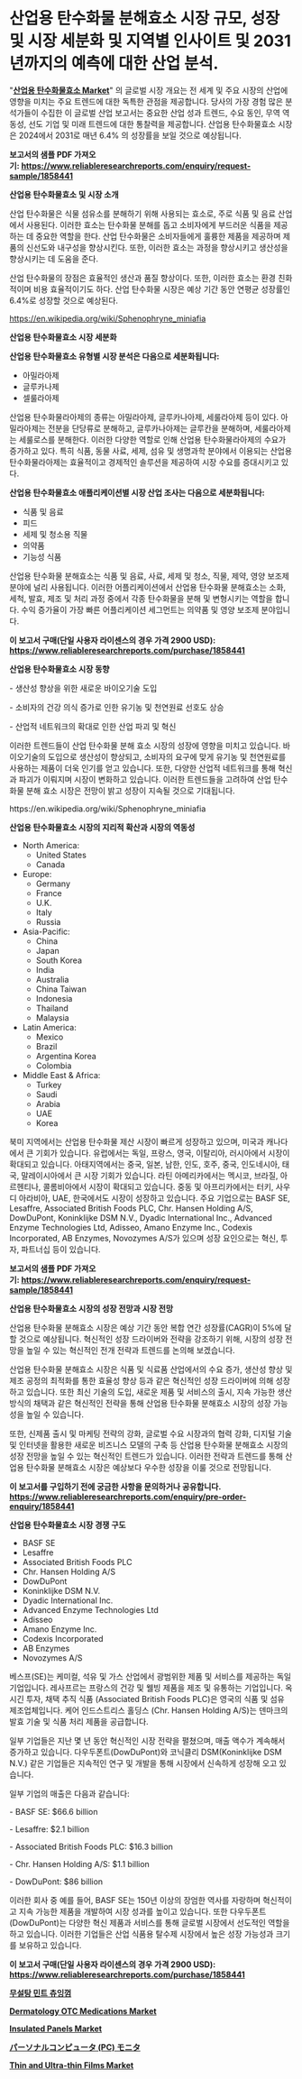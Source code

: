 <p><h1>산업용 탄수화물 분해효소 시장 규모, 성장 및 시장 세분화 및 지역별 인사이트 및 2031년까지의 예측에 대한 산업 분석.</h1></p><p>"<strong><a href="https://www.reliableresearchreports.com/industrial-carbohydrase-r1858441">산업용 탄수화물효소 Market</a></strong>" 의 글로벌 시장 개요는 전 세계 및 주요 시장의 산업에 영향을 미치는 주요 트렌드에 대한 독특한 관점을 제공합니다. 당사의 가장 경험 많은 분석가들이 수집한 이 글로벌 산업 보고서는 중요한 산업 성과 트렌드, 수요 동인, 무역 역동성, 선도 기업 및 미래 트렌드에 대한 통찰력을 제공합니다. 산업용 탄수화물효소 시장은 2024에서 2031로 매년 6.4% 의 성장률을 보일 것으로 예상됩니다.</p>
<p><strong>보고서의 샘플 PDF 가져오기:&nbsp;<a href="https://www.reliableresearchreports.com/enquiry/request-sample/1858441">https://www.reliableresearchreports.com/enquiry/request-sample/1858441</a></strong></p>
<p><strong>산업용 탄수화물효소 및 시장 소개</strong></p>
<p><p>산업 탄수화물은 식물 섬유소를 분해하기 위해 사용되는 효소로, 주로 식품 및 음료 산업에서 사용된다. 이러한 효소는 탄수화물 분해를 돕고 소비자에게 부드러운 식품을 제공하는 데 중요한 역할을 한다. 산업 탄수화물은 소비자들에게 훌륭한 제품을 제공하며 제품의 신선도와 내구성을 향상시킨다. 또한, 이러한 효소는 과정을 향상시키고 생산성을 향상시키는 데 도움을 준다.</p><p>산업 탄수화물의 장점은 효율적인 생산과 품질 향상이다. 또한, 이러한 효소는 환경 친화적이며 비용 효율적이기도 하다. 산업 탄수화물 시장은 예상 기간 동안 연평균 성장률인 6.4%로 성장할 것으로 예상된다.</p></p>
<p><a href="https://en.wikipedia.org/wiki/Sphenophryne_miniafia">https://en.wikipedia.org/wiki/Sphenophryne_miniafia</a></p>
<p><strong>산업용 탄수화물효소 시장 세분화</strong></p>
<p><strong>산업용 탄수화물효소 유형별 시장 분석은 다음으로 세분화됩니다:</strong></p>
<p><ul><li>아밀라아제</li><li>글루카나제</li><li>셀룰라아제</li></ul></p>
<p><p>산업용 탄수화물라아제의 종류는 아밀라아제, 글루카나아제, 세룰라아제 등이 있다. 아밀라아제는 전분을 단당류로 분해하고, 글루카나아제는 글루칸을 분해하며, 세룰라아제는 세룰로스를 분해한다. 이러한 다양한 역할로 인해 산업용 탄수화물라아제의 수요가 증가하고 있다. 특히 식품, 동물 사료, 세제, 섬유 및 생명과학 분야에서 이용되는 산업용 탄수화물라아제는 효율적이고 경제적인 솔루션을 제공하여 시장 수요를 증대시키고 있다.</p></p>
<p><strong>산업용 탄수화물효소 애플리케이션별 시장 산업 조사는 다음으로 세분화됩니다:</strong></p>
<p><ul><li>식품 및 음료</li><li>피드</li><li>세제 및 청소용 직물</li><li>의약품</li><li>기능성 식품</li></ul></p>
<p><p>산업용 탄수화물 분해효소는 식품 및 음료, 사료, 세제 및 청소, 직물, 제약, 영양 보조제 분야에 널리 사용됩니다. 이러한 어플리케이션에서 산업용 탄수화물 분해효소는 소화, 세척, 발효, 제조 및 처리 과정 중에서 각종 탄수화물을 분해 및 변형시키는 역할을 합니다. 수익 증가율이 가장 빠른 어플리케이션 세그먼트는 의약품 및 영양 보조제 분야입니다.</p></p>
<p><strong>이 보고서 구매(단일 사용자 라이센스의 경우 가격 2900 USD): <a href="https://www.reliableresearchreports.com/purchase/1858441">https://www.reliableresearchreports.com/purchase/1858441</a></strong></p>
<p><strong>산업용 탄수화물효소 시장 동향</strong></p>
<p><p>- 생산성 향상을 위한 새로운 바이오기술 도입</p><p>- 소비자의 건강 의식 증가로 인한 유기농 및 천연원료 선호도 상승</p><p>- 산업적 네트워크의 확대로 인한 산업 파괴 및 혁신</p><p>이러한 트렌드들이 산업 탄수화물 분해 효소 시장의 성장에 영향을 미치고 있습니다. 바이오기술의 도입으로 생산성이 향상되고, 소비자의 요구에 맞게 유기농 및 천연원료를 사용하는 제품이 더욱 인기를 얻고 있습니다. 또한, 다양한 산업적 네트워크를 통해 혁신과 파괴가 이뤄지며 시장이 변화하고 있습니다. 이러한 트렌드들을 고려하여 산업 탄수화물 분해 효소 시장은 전망이 밝고 성장이 지속될 것으로 기대됩니다.</p></p>
<p>https://en.wikipedia.org/wiki/Sphenophryne_miniafia</p>
<p><strong>산업용 탄수화물효소 시장의 지리적 확산과 시장의 역동성</strong></p>
<p><ul>
    <li>
        North America:
        <ul>
            <li>United States</li>
            <li>Canada</li>
        </ul>
    </li>
    <li>
        Europe:
        <ul>
            <li>Germany</li>
            <li>France</li>
            <li>U.K.</li>
            <li>Italy</li>
            <li>Russia</li>
        </ul>
    </li>
    <li>
        Asia-Pacific:
        <ul>
            <li>China</li>
            <li>Japan</li>
            <li>South Korea</li>
            <li>India</li>
            <li>Australia</li>
            <li>China Taiwan</li>
            <li>Indonesia</li>
            <li>Thailand</li>
            <li>Malaysia</li>
        </ul>
    </li>
    <li>
        Latin America:
        <ul>
            <li>Mexico</li>
            <li>Brazil</li>
            <li>Argentina Korea</li>
            <li>Colombia</li>
        </ul>
    </li>
    <li>
        Middle East & Africa:
        <ul>
            <li>Turkey</li>
            <li>Saudi</li>
            <li>Arabia</li>
            <li>UAE</li>
            <li>Korea</li>
        </ul>
    </li>
    </ul></p>
<p><p>북미 지역에서는 산업용 탄수화물 제산 시장이 빠르게 성장하고 있으며, 미국과 캐나다에서 큰 기회가 있습니다. 유럽에서는 독일, 프랑스, 영국, 이탈리아, 러시아에서 시장이 확대되고 있습니다. 아태지역에서는 중국, 일본, 남한, 인도, 호주, 중국, 인도네시아, 태국, 말레이시아에서 큰 시장 기회가 있습니다. 라틴 아메리카에서는 멕시코, 브라질, 아르헨티나, 콜롬비아에서 시장이 확대되고 있습니다. 중동 및 아프리카에서는 터키, 사우디 아라비아, UAE, 한국에서도 시장이 성장하고 있습니다. 주요 기업으로는 BASF SE, Lesaffre, Associated British Foods PLC, Chr. Hansen Holding A/S, DowDuPont, Koninklijke DSM N.V., Dyadic International Inc., Advanced Enzyme Technologies Ltd, Adisseo, Amano Enzyme Inc., Codexis Incorporated, AB Enzymes, Novozymes A/S가 있으며 성장 요인으로는 혁신, 투자, 파트너십 등이 있습니다.</p></p>
<p><strong>보고서의 샘플 PDF 가져오기:&nbsp;<a href="https://www.reliableresearchreports.com/enquiry/request-sample/1858441">https://www.reliableresearchreports.com/enquiry/request-sample/1858441</a></strong></p>
<p><strong>산업용 탄수화물효소 시장의 성장 전망과 시장 전망</strong></p>
<p><p>산업용 탄수화물 분해효소 시장은 예상 기간 동안 복합 연간 성장률(CAGR)이 5%에 달할 것으로 예상됩니다. 혁신적인 성장 드라이버와 전략을 강조하기 위해, 시장의 성장 전망을 높일 수 있는 혁신적인 전개 전략과 트렌드를 논의해 보겠습니다.</p><p>산업용 탄수화물 분해효소 시장은 식품 및 식료품 산업에서의 수요 증가, 생산성 향상 및 제조 공정의 최적화를 통한 효율성 향상 등과 같은 혁신적인 성장 드라이버에 의해 성장하고 있습니다. 또한 최신 기술의 도입, 새로운 제품 및 서비스의 출시, 지속 가능한 생산 방식의 채택과 같은 혁신적인 전략을 통해 산업용 탄수화물 분해효소 시장의 성장 가능성을 높일 수 있습니다.</p><p>또한, 신제품 출시 및 마케팅 전략의 강화, 글로벌 수요 시장과의 협력 강화, 디지털 기술 및 인터넷을 활용한 새로운 비즈니스 모델의 구축 등 산업용 탄수화물 분해효소 시장의 성장 전망을 높일 수 있는 혁신적인 트렌드가 있습니다. 이러한 전략과 트렌드를 통해 산업용 탄수화물 분해효소 시장은 예상보다 우수한 성장을 이룰 것으로 전망됩니다.</p></p>
<p><strong>이 보고서를 구입하기 전에 궁금한 사항을 문의하거나 공유합니다. <a href="https://www.reliableresearchreports.com/enquiry/pre-order-enquiry/1858441">https://www.reliableresearchreports.com/enquiry/pre-order-enquiry/1858441</a></strong></p>
<p><strong>산업용 탄수화물효소 시장 경쟁 구도</strong></p>
<p><ul><li>BASF SE</li><li>Lesaffre</li><li>Associated British Foods PLC</li><li>Chr. Hansen Holding A/S</li><li>DowDuPont</li><li>Koninklijke DSM N.V.</li><li>Dyadic International Inc.</li><li>Advanced Enzyme Technologies Ltd</li><li>Adisseo</li><li>Amano Enzyme Inc.</li><li>Codexis Incorporated</li><li>AB Enzymes</li><li>Novozymes A/S</li></ul></p>
<p><p>베스프(SE)는 케미컬, 석유 및 가스 산업에서 광범위한 제품 및 서비스를 제공하는 독일 기업입니다. 레사프르는 프랑스의 건강 및 웰빙 제품을 제조 및 유통하는 기업입니다. 옥시긴 투자, 채택 추직 식품 (Associated British Foods PLC)은 영국의 식품 및 섬유 제조업체입니다. 케어 인드스트리스 홀딩스 (Chr. Hansen Holding A/S)는 덴마크의 발효 기술 및 식품 처리 제품을 공급합니다.</p><p>일부 기업들은 지난 몇 년 동안 혁신적인 시장 전략을 펼쳤으며, 매출 액수가 계속해서 증가하고 있습니다. 다우두폰트(DowDuPont)와 코닉클리 DSM(Koninklijke DSM N.V.) 같은 기업들은 지속적인 연구 및 개발을 통해 시장에서 신속하게 성장해 오고 있습니다.</p><p>일부 기업의 매출은 다음과 같습니다:</p><p>- BASF SE: $66.6 billion</p><p>- Lesaffre: $2.1 billion</p><p>- Associated British Foods PLC: $16.3 billion</p><p>- Chr. Hansen Holding A/S: $1.1 billion</p><p>- DowDuPont: $86 billion</p><p>이러한 회사 중 예를 들어, BASF SE는 150년 이상의 장엄한 역사를 자랑하며 혁신적이고 지속 가능한 제품을 개발하여 시장 성과를 높이고 있습니다. 또한 다우두폰트(DowDuPont)는 다양한 혁신 제품과 서비스를 통해 글로벌 시장에서 선도적인 역할을 하고 있습니다. 이러한 기업들은 산업 식품용 탈수제 시장에서 높은 성장 가능성과 크기를 보유하고 있습니다.</p></p>
<p><strong>이 보고서 구매(단일 사용자 라이센스의 경우 가격 2900 USD): <a href="https://www.reliableresearchreports.com/purchase/1858441">https://www.reliableresearchreports.com/purchase/1858441</a></strong></p>
<p><strong><p><a href="https://github.com/laholand/Market-Research-Report-List-6/blob/main/2360052108269.md">무설탕 민트 츄잉껌</a></p><p><a href="https://issuu.com/reportprime-2/docs/dermatology-otc-medications-market-_1c226efa50b66b">Dermatology OTC Medications Market</a></p><p><a href="https://github.com/luckyshygirl/Market-Research-Report-List-6/blob/main/insulated-panels-market.md">Insulated Panels Market</a></p><p><a href="https://github.com/mohamedbakry57/Market-Research-Report-List-6/blob/main/749541787381.md">パーソナルコンピュータ (PC) モニタ</a></p><p><a href="https://issuu.com/reportprime-2/docs/thin-and-ultra-thin-films-market-si_6fe4c9acace66a">Thin and Ultra-thin Films Market</a></p></strong></p>
<p></p>